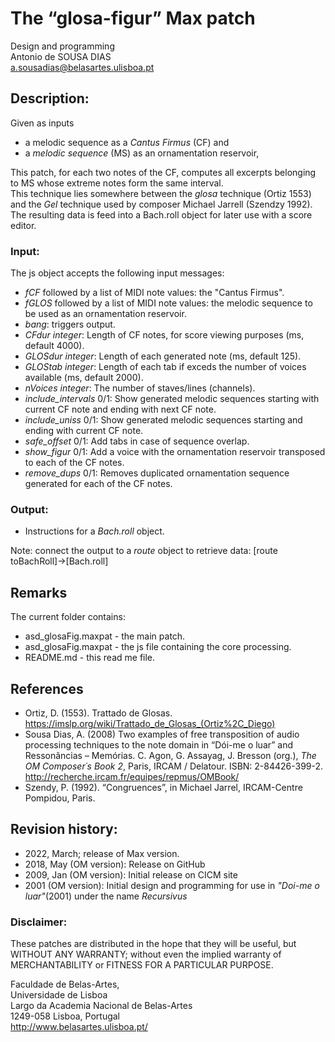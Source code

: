 # The “glosa-figur” Max patch

Design and programming<br>
Antonio de SOUSA DIAS<br>
a.sousadias@belasartes.ulisboa.pt


## Description:
Given as inputs<br>
- a melodic sequence as a _Cantus Firmus_ (CF) and<br>
- a _melodic sequence_ (MS) as an ornamentation reservoir,<br>

This patch, for each two notes of the CF, computes all excerpts belonging to MS whose extreme notes form the same interval.<br>
This technique lies somewhere between the _glosa_ technique (Ortiz 1553) and the _Gel_ technique used by composer Michael Jarrell (Szendzy 1992).<br>
The resulting data is feed into a Bach.roll object for later use with a score editor.<br>

### Input:
The js object accepts the following input messages:
- _fCF_ followed by a list of MIDI note values: the "Cantus Firmus".<br>
- _fGLOS_ followed by a list of MIDI note values: the melodic sequence to be used as an ornamentation reservoir.<br>
- _bang_: triggers output.<br>
- _CFdur_ _integer_: Length of CF notes, for score viewing purposes (ms, default 4000).<br>
- _GLOSdur_ _integer_: Length of each generated note (ms, default 125).<br>
- _GLOStab_ _integer_: Length of each tab if exceds the number of voices available (ms, default 2000).<br>
- _nVoices_ _integer_: The number of staves/lines (channels).<br>
- _include\_intervals_ 0/1: Show generated melodic sequences starting with current CF note and ending with next CF note.<br>
- _include\_uniss_ 0/1: Show generated melodic sequences starting and ending with current CF note.<br>
- _safe\_offset_ 0/1: Add tabs in case of sequence overlap.<br>
- _show\_figur_ 0/1: Add a voice with the ornamentation reservoir transposed to each of the CF notes.<br>
- _remove\_dups_ 0/1: Removes duplicated ornamentation sequence generated for each of the CF notes.<br>

### Output:
- Instructions for a _Bach.roll_ object.<br>

Note: connect the output to a _route_ object to retrieve data: [route toBachRoll]->[Bach.roll]<br>

## Remarks
The current folder contains:<br>
- asd_glosaFig.maxpat - the main patch.<br>
- asd_glosaFig.maxpat - the js file containing the core processing.<br>
- README.md - this read me file.<br>

## References
- Ortiz, D. (1553). Trattado de Glosas. https://imslp.org/wiki/Trattado_de_Glosas_(Ortiz%2C_Diego)<br>
- Sousa Dias, A. (2008) Two examples of free transposition of audio processing techniques to the note domain in “Dói-me o luar” and Ressonâncias – Memórias. C. Agon, G. Assayag, J. Bresson (org.), _The OM Composer´s Book 2_, Paris, IRCAM / Delatour. ISBN: 2-84426-399-2. http://recherche.ircam.fr/equipes/repmus/OMBook/<br>
- Szendy, P. (1992). “Congruences”, in Michael Jarrel, IRCAM-Centre Pompidou, Paris.<br>

## Revision history:
- 2022, March; release of Max version.
- 2018, May (OM version): Release on GitHub<br>
- 2009, Jan (OM version): Initial release on CICM site<br>
- 2001 (OM version): Initial design and programming for use in _"Doi-me o luar"_(2001) under the name _Recursivus_<br>


### Disclaimer:
These patches are distributed in the hope that they will be useful, but WITHOUT ANY WARRANTY; without even the implied warranty of MERCHANTABILITY or FITNESS FOR A PARTICULAR PURPOSE.<br>



Faculdade de Belas-Artes,<br>
Universidade de Lisboa<br>
Largo da Academia Nacional de Belas-Artes<br>
1249-058 Lisboa, Portugal<br>
http://www.belasartes.ulisboa.pt/



